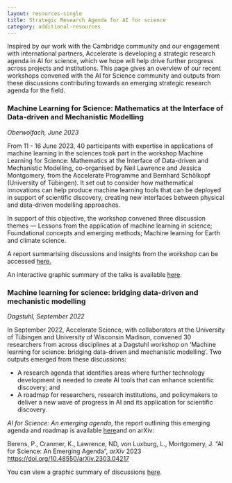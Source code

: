 ```yaml
---
layout: resources-single
title: Strategic Research Agenda for AI for science
category: additional-resources
---
```

Inspired by our work with the Cambridge community and our engagement with international partners, Accelerate is developing a strategic research agenda in AI for science, which we hope will help drive further progress across
projects and institutions. This page gives an overview of our recent workshops convened with the AI for Science community and outputs from these discussions contributing towards an emerging strategic research agenda for the field. 

### Machine Learning for Science: Mathematics at the Interface of Data-driven and Mechanistic Modelling

*O﻿berwolfach, June 2023*

From 11 - 16 June 2023, 40 participants with expertise in applications of machine learning in the sciences took part in the workshop Machine Learning for Science: Mathematics at the Interface of Data-driven and Mechanistic Modelling, co-organised by Neil Lawrence and Jessica Montgomery, from the Accelerate Programme and Bernhard Schölkopf (University of Tübingen). It set out to consider how mathematical innovations can help produce machine learning tools that can be deployed in support of scientific discovery, creating new interfaces between physical and data-driven modelling approaches. 

In support of this objective, the workshop convened three discussion themes — Lessons from the application of machine learning in science; Foundational concepts and emerging methods; Machine learning for Earth and climate science.

A﻿ report summarising discussions and insights from the workshop can be accessed [here.](https://publications.mfo.de/bitstream/handle/mfo/4057/OWR_2023_26.pdf?sequence=1&isAllowed=y)

An interactive graphic summary of the talks is available [here](https://acceleratescience.github.io/assets/uploads/oberwolfach-graphics-ipdf.pdf). 

### Machine learning for science: bridging data-driven and mechanistic modelling

*Dagstuhl, September 2022*

In September 2022, Accelerate Science, with collaborators at the University of Tübingen and University of Wisconsin Madison, convened 30 researchers from across disciplines at a Dagstuhl workshop on ‘Machine learning for science: bridging data-driven and mechanistic modelling’. Two outputs emerged from these discussions:

* A research agenda that identifies areas where further technology development is needed to create AI tools that can enhance scientific discovery; and
* A roadmap for researchers, research institutions, and policymakers to deliver a new wave of progress in AI and its application for scientific discovery.

*A﻿I for Science: An emerging agenda*, the report outlining this emerging agenda and roadmap is available [here](https://acceleratescience.github.io/assets/uploads/ai-for-science-an-emerging-agenda.pdf)and on arXiv: 

Berens, P., Cranmer, K., Lawrence, ND, von Luxburg, L., Montgomery, J. “AI for Science: An Emerging Agenda”, *arXiv* 2023 [https://doi.org/10.48550/arXiv.2303.04217 ](https://doi.org/10.48550/arXiv.2303.04217)

You can view a graphic summary of discussions [here](https://acceleratescience.github.io/assets/uploads/2022-12-15-dagstuhl-ml-for-science-final-ipdf.pdf).
